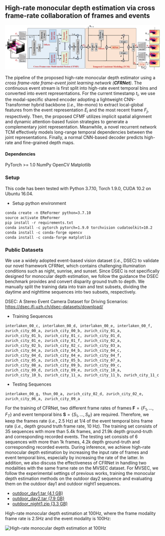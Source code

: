 ## High-rate monocular depth estimation via cross frame-rate collaboration of frames and events

![avatar](Pictures/framework.jpg)

The pipeline of the proposed high-rate monocular depth estimator using a *cross frame-rate frame-event joint learning network (**CFRNet**)*. The continuous event stream is first split into high-rate event temporal bins and converted into event representations. For the current timestamp $t_i$, we use the modal-specific shared encoder adopting a lightweight CNN-Transformer hybrid backbone (*i.e.,* lite-mono) to extract local-global features from the event representation $E_i$ and the most recent frame $F_j$, respectively. Then, the proposed CFMF utilizes implicit spatial alignment and dynamic attention-based fusion strategies to generate a complementary joint representation. Meanwhile, a novel  recurrent network TCM effectively models long-range temporal dependencies between the joint representations. Finally, a normal CNN-based decoder predicts high-rate and fine-grained depth maps.

#### Dependencies

PyTorch >= 1.0
NumPy
OpenCV
Matplotlib

### Setup
This code has been tested with Python 3.7.10, Torch 1.9.0, CUDA 10.2 on Ubuntu 16.04.

- Setup python environment
```
conda create -n EReFormer python=3.7.10
source activate EReFormer 
pip install -r requirements.txt
conda install -c pytorch pytorch=1.9.0 torchvision cudatoolkit=10.2
conda install -c conda-forge opencv
conda install -c conda-forge matplotlib
```

### Public Datasets

We use a widely adopted event-based vision dataset (*i.e.*, DSEC) to validate our novel framework CFRNet, which contains challenging illumination conditions such as night, sunrise, and sunset. Since DSEC is not specifically designed for monocular depth estimation, we follow the guidance the DSEC benchmark provides and convert disparity ground truth to depth. We manually split the training data into train and test subsets, dividing the daytime and nighttime sequences into two subsets, respectively. 

DSEC: A Stereo Event Camera Dataset for Driving Scenarios: https://dsec.ifi.uzh.ch/dsec-datasets/download/

- Training Sequences
```
interlaken_00_c, interlaken_00_d, interlaken_00_e, interlaken_00_f, zurich_city_00_a, zurich_city_00_b, zurich_city_01_a, zurich_city_01_b, zurich_city_01_c, zurich_city_01_d, zurich_city_01_e, zurich_city_01_f, zurich_city_02_a, zurich_city_02_b, zurich_city_02_c, zurich_city_03_a, zurich_city_04_a, zurich_city_04_b, zurich_city_04_c, zurich_city_04_d, zurich_city_04_e, zurich_city_04_f, zurich_city_05_a, zurich_city_05_b, zurich_city_07_a, zurich_city_08_a, zurich_city_09_b, zurich_city_09_c, zurich_city_09_d, zurich_city_09_e, zurich_city_10_a, zurich_city_10_b, zurich_city_11_a, zurich_city_11_b, zurich_city_11_c
```

- Testing Sequences
```
interlaken_00_g, thun_00_a, zurich_city_02_d, zurich_city_02_e, zurich_city_06_a, zurich_city_09_a
```

For the training of CFRNet, two different frame rates of frames $\boldsymbol{F} = \left\lbrace F_{1}, ..., F_{T}\right\rbrace$ and event temporal bins $\boldsymbol{S} = \left\lbrace S_{1}, ..., S_{K}\right\rbrace$ are required. Therefore, we keep the frames rate (*i.e.*, 2.5 Hz) at $1/4$ of the event temporal bins frame rate (*i.e.*, depth ground truth frame rate, 10 Hz). The training set consists of 35 sequences with more than 5.4k frames, and 21.9k depth ground-truth and corresponding recorded events. The testing set consists of 6 sequences with more than 1k frames, 4.2k depth ground-truth and corresponding recorded events. During inference, we achieve high-rate monocular depth estimation by increasing the input rate of frames and event temporal bins, especially by increasing the rate of the latter. In addition, we also discuss the effectiveness of CFRNet in handling two modalities with the same frame rate on the MVSEC dataset. For MVSEC, we follow the experimental settings of previous works, training the monocular depth estimation methods on the outdoor day2 sequence and evaluating them on the outdoor day1 and outdoor night1 sequences.

- [outdoor_day1.tar (4.1 GB)](https://rpg.ifi.uzh.ch/data/E2DEPTH/mvsec/mvsec_outdoor_day1.tar)
- [outdoor_day2.tar (7.9 GB)](https://rpg.ifi.uzh.ch/data/E2DEPTH/mvsec/mvsec_outdoor_day2.tar)
- [outdoor_night1.zip (3.3 GB)](https://rpg.ifi.uzh.ch/data/E2DEPTH/mvsec/mvsec_outdoor_night1.tar)

High-rate monocular depth estimation at 100Hz, where the frame modality frame rate is 2.5Hz and the event modality is 100Hz:

![High-rate monocular depth estimation at 100Hz](https://github.com/liuxu0303/CFRNet/blob/main/High_rate_depth_100Hz.gif)
